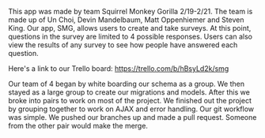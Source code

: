 This app was made by team Squirrel Monkey Gorilla 2/19-2/21.  The team is made up of Un Choi, Devin Mandelbaum, Matt Oppenhiemer and Steven King. 
Our app, SMG, allows users to create and take surveys.  At this point, questions in the survey are limited to 4 possible responses. Users can also view the results of any survey to see how people have answered each question. 

Here's a link to our Trello board: https://trello.com/b/hBsyLd2k/smg

Our team of 4 began by white boarding our schema as a group.  We then stayed as a large group to create our migrations and models.  After this we broke into pairs to work on most of the project.  We finished out the project by grouping together to work on AJAX and error handling.  Our git workflow was simple.  We pushed our branches up and made a pull request. Someone from the other pair would make the merge. 